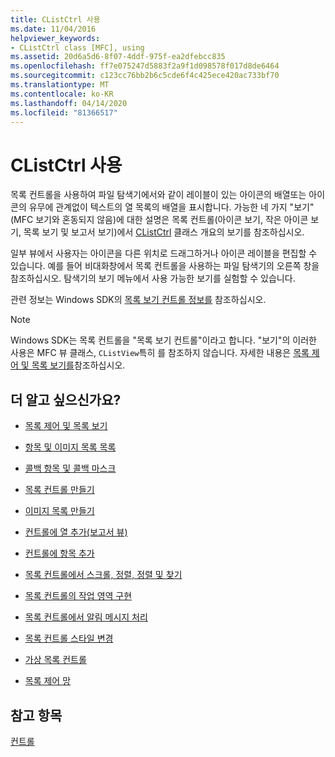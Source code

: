 ```yaml
---
title: CListCtrl 사용
ms.date: 11/04/2016
helpviewer_keywords:
- CListCtrl class [MFC], using
ms.assetid: 20d6a5d6-8f07-4ddf-975f-ea2dfebcc835
ms.openlocfilehash: ff7e075247d5883f2a9f1d098578f017d8de6464
ms.sourcegitcommit: c123cc76bb2b6c5cde6f4c425ece420ac733bf70
ms.translationtype: MT
ms.contentlocale: ko-KR
ms.lasthandoff: 04/14/2020
ms.locfileid: "81366517"
---
```

# <a name="using-clistctrl"></a>CListCtrl 사용

목록 컨트롤을 사용하여 파일 탐색기에서와 같이 레이블이 있는 아이콘의 배열또는 아이콘의 유무에 관계없이 텍스트의 열 목록의 배열을 표시합니다. 가능한 네 가지 "보기"(MFC 보기와 혼동되지 않음)에 대한 설명은 목록 컨트롤(아이콘 보기, 작은 아이콘 보기, 목록 보기 및 보고서 보기)에서 [CListCtrl](../mfc/reference/clistctrl-class.md) 클래스 개요의 보기를 참조하십시오.

일부 뷰에서 사용자는 아이콘을 다른 위치로 드래그하거나 아이콘 레이블을 편집할 수 있습니다. 예를 들어 비대화창에서 목록 컨트롤을 사용하는 파일 탐색기의 오른쪽 창을 참조하십시오. 탐색기의 보기 메뉴에서 사용 가능한 보기를 실험할 수 있습니다.

관련 정보는 Windows SDK의 [목록 보기 컨트롤 정보를](/windows/win32/Controls/list-view-controls-overview) 참조하십시오.

> [!NOTE]
> Windows SDK는 목록 컨트롤을 "목록 보기 컨트롤"이라고 합니다. "보기"의 이러한 사용은 MFC 뷰 클래스, `CListView`특히 를 참조하지 않습니다. 자세한 내용은 [목록 제어 및 목록 보기를](../mfc/list-control-and-list-view.md)참조하십시오.

## <a name="what-do-you-want-to-know-more-about"></a>더 알고 싶으신가요?

- [목록 제어 및 목록 보기](../mfc/list-control-and-list-view.md)

- [항목 및 이미지 목록 목록](../mfc/list-items-and-image-lists.md)

- [콜백 항목 및 콜백 마스크](../mfc/callback-items-and-the-callback-mask.md)

- [목록 컨트롤 만들기](../mfc/creating-the-list-control.md)

- [이미지 목록 만들기](../mfc/creating-the-image-lists.md)

- [컨트롤에 열 추가(보고서 뷰)](../mfc/adding-columns-to-the-control-report-view.md)

- [컨트롤에 항목 추가](../mfc/adding-items-to-the-control.md)

- [목록 컨트롤에서 스크롤, 정렬, 정렬 및 찾기](../mfc/scrolling-arranging-sorting-and-finding-in-list-controls.md)

- [목록 컨트롤의 작업 영역 구현](../mfc/implementing-working-areas-in-list-controls.md)

- [목록 컨트롤에서 알림 메시지 처리](../mfc/processing-notification-messages-in-list-controls.md)

- [목록 컨트롤 스타일 변경](../mfc/changing-list-control-styles.md)

- [가상 목록 컨트롤](../mfc/virtual-list-controls.md)

- [목록 제어 망](../mfc/destroying-the-list-control.md)

## <a name="see-also"></a>참고 항목

[컨트롤](../mfc/controls-mfc.md)
